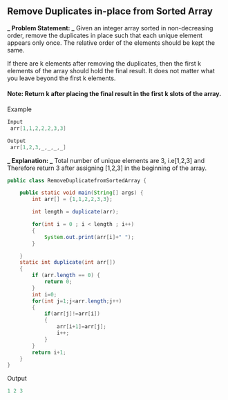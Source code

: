 ## Remove Duplicates in-place from Sorted Array

**_ Problem Statement: _** Given an integer array sorted in non-decreasing order, remove the duplicates in place such that each unique element appears only once. The relative order of the elements should be kept the same.

If there are k elements after removing the duplicates, then the first k elements of the array should hold the final result. It does not matter what you leave beyond the first k elements.

#### Note: Return k after placing the final result in the first k slots of the array.

Example

```java
Input
 arr[1,1,2,2,2,3,3]

Output
 arr[1,2,3,_,_,_,_]
```

**_ Explanation: _**
Total number of unique elements are 3, i.e[1,2,3] and Therefore return 3 after assigning [1,2,3] in the beginning of the array.

```java
public class RemoveDuplicatefromSortedArray {

	public static void main(String[] args) {
		int arr[] = {1,1,2,2,3,3};

		int length = duplicate(arr);

		for(int i = 0 ; i < length ; i++)
		{
			System.out.print(arr[i]+" ");
		}

	}
	static int duplicate(int arr[])
	{
		if (arr.length == 0) {
	        return 0;
	    }
		int i=0;
		for(int j=1;j<arr.length;j++)
		{
			if(arr[j]!=arr[i])
			{
				arr[i+1]=arr[j];
				i++;
			}
		}
		return i+1;
	}
}
```

Output

```java
1 2 3
```
